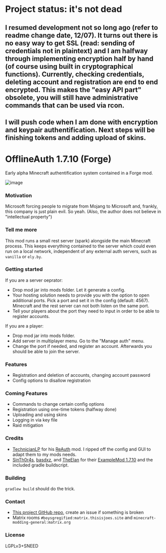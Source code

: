 # Project status: it's not dead
## I resumed development not so long ago (refer to readme change date, 12/07). It turns out there is no easy way to get SSL (read: sending of credentials not in plaintext) and I am halfway through implementing encryption half by hand (of course using built in cryptographical functions). Currently, checking credentials, deleting account and registration are end to end encrypted. This makes the "easy API part" obsolete, you will still have administrative commands that can be used via rcon.
## I will push code when I am done with encryption and keypair authentification. Next steps will be finishing tokens and adding upload of skins.

# OfflineAuth 1.7.10 (Forge)
Early alpha Minecraft authentification system contained in a Forge mod.

![image](https://user-images.githubusercontent.com/19153947/159351094-b181a42b-220e-4fa0-943c-c34063652919.png)

### Motivation
Microsoft forcing people to migrate from Mojang to Microsoft and, frankly, this company is just plain evil. So yeah. (Also, the author does not believe in "intellectual property")

### Tell me more
This mod runs a small rest server (spark) alongside the main Minecraft process. This keeps everything contained to the server which could even run on a local network, independent of any external auth servers, such as `vanilla` or `ely.by`.

### Getting started
If you are a server oeprator:
* Drop mod jar into mods folder. Let it generate a config.
* Your hosting solution needs to provide you with the option to open additional ports. Pick a port and set it in the config (default: 4567). Minecraft and the rest server can not both listen on the same port.
* Tell your players about the port they need to input in order to be able to register accounts.

If you are a player:
* Drop mod jar into mods folder.
* Add server in multiplayer menu. Go to the "Manage auth" menu.
* Change the port if needed, and register an account. Afterwards you should be able to join the server.

### Features
* Registration and deletion of accounts, changing account password
* Config options to disallow registration

### Coming Features
* Commands to change certain config options
* Registration using one-time tokens (halfway done)
* Uploading and using skins
* Logging in via key file
* Raid mitigation

### Credits
* [TechnicianLP](https://github.com/TechnicianLP) for his [ReAuth](https://github.com/TechnicianLP/ReAuth) mod. I ripped off the config and GUI to adapt them to my mods needs.
* [SinTh0r4s](https://github.com/SinTh0r4s), [basdxz](https://github.com/basdxz), and [TheElan](https://github.com/TheElan) for their [ExampleMod 1.7.10](https://github.com/SinTh0r4s/ExampleMod1.7.10) and the included gradle buildscript.

### Building
`gradlew build` should do the trick.

### Contact
* [This project GitHub repo](https://github.com/trollogyadherent/OfflineAuth), create an issue if something is broken
* Matrix rooms `#boysgregified:matrix.thisisjoes.site` and `minecraft-modding-general:matrix.org`

### License
LGPLv3+SNEED
